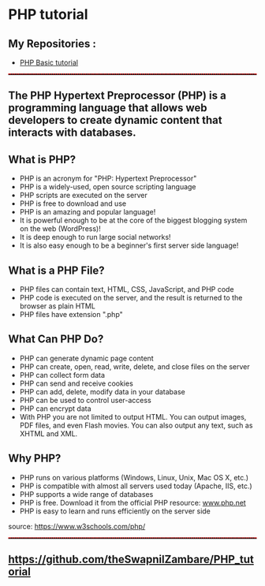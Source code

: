# PHP tutorial


## My Repositories :

- <a href="https://theswapnilzambare.github.io/PHP_tutorial/php_basic/">PHP Basic tutorial</a> 


<hr style="border-top: 2px dotted red;">

## The PHP Hypertext Preprocessor (PHP) is a programming language that allows web developers to create dynamic content that interacts with databases.


## What is PHP?
- PHP is an acronym for "PHP: Hypertext Preprocessor"
- PHP is a widely-used, open source scripting language
- PHP scripts are executed on the server
- PHP is free to download and use
- PHP is an amazing and popular language!
- It is powerful enough to be at the core of the biggest blogging system on the web (WordPress)!
- It is deep enough to run large social networks!
- It is also easy enough to be a beginner's first server side language!

## What is a PHP File?
- PHP files can contain text, HTML, CSS, JavaScript, and PHP code
- PHP code is executed on the server, and the result is returned to the browser as plain HTML
- PHP files have extension ".php"


## What Can PHP Do?
- PHP can generate dynamic page content
- PHP can create, open, read, write, delete, and close files on the server
- PHP can collect form data
- PHP can send and receive cookies
- PHP can add, delete, modify data in your database
- PHP can be used to control user-access
- PHP can encrypt data
- With PHP you are not limited to output HTML. You can output images, PDF files, and even Flash movies. You can also output any text, such as XHTML and XML.

## Why PHP?
- PHP runs on various platforms (Windows, Linux, Unix, Mac OS X, etc.)
- PHP is compatible with almost all servers used today (Apache, IIS, etc.)
- PHP supports a wide range of databases
- PHP is free. Download it from the official PHP resource: www.php.net
- PHP is easy to learn and runs efficiently on the server side


source: <a href="https://www.w3schools.com/php/" target="_blank">https://www.w3schools.com/php/</a>


<hr style="border-top: 2px dotted red;">


## <a href="https://github.com/theSwapnilZambare/PHP_tutorial" target="_blank">https://github.com/theSwapnilZambare/PHP_tutorial</a>
